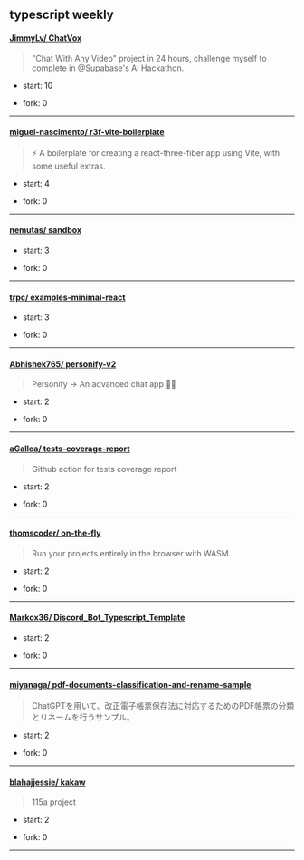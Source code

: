 ## typescript weekly

#### [JimmyLv/ ChatVox](https://github.com/JimmyLv/ChatVox)
>  "Chat With Any Video" project in 24 hours, challenge myself to complete in @Supabase's AI Hackathon.
+ start: 10
+ fork: 0
---
#### [miguel-nascimento/ r3f-vite-boilerplate](https://github.com/miguel-nascimento/r3f-vite-boilerplate)
>  ⚡ A boilerplate for creating a react-three-fiber app using Vite, with some useful extras.
+ start: 4
+ fork: 0
---
#### [nemutas/ sandbox](https://github.com/nemutas/sandbox)
>  
+ start: 3
+ fork: 0
---
#### [trpc/ examples-minimal-react](https://github.com/trpc/examples-minimal-react)
>  
+ start: 3
+ fork: 0
---
#### [Abhishek765/ personify-v2](https://github.com/Abhishek765/personify-v2)
>  Personify -> An advanced chat app 🚀💬
+ start: 2
+ fork: 0
---
#### [aGallea/ tests-coverage-report](https://github.com/aGallea/tests-coverage-report)
>  Github action for tests coverage report
+ start: 2
+ fork: 0
---
#### [thomscoder/ on-the-fly](https://github.com/thomscoder/on-the-fly)
>  Run your projects entirely in the browser with WASM. 
+ start: 2
+ fork: 0
---
#### [Markox36/ Discord_Bot_Typescript_Template](https://github.com/Markox36/Discord_Bot_Typescript_Template)
>  
+ start: 2
+ fork: 0
---
#### [miyanaga/ pdf-documents-classification-and-rename-sample](https://github.com/miyanaga/pdf-documents-classification-and-rename-sample)
>  ChatGPTを用いて、改正電子帳票保存法に対応するためのPDF帳票の分類とリネームを行うサンプル。
+ start: 2
+ fork: 0
---
#### [blahajjessie/ kakaw](https://github.com/blahajjessie/kakaw)
>  115a project
+ start: 2
+ fork: 0
---